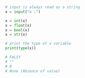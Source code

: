 ```python
# input is always read as a string
x = input("x :")

x = int(x)
x = float(x)
x = bool(x)
x = str(x)
```

```python
# print the type of a variable
print(type(x))
```

```python
# FALSY
# ""
# 0
# None (Absence of value)
```

